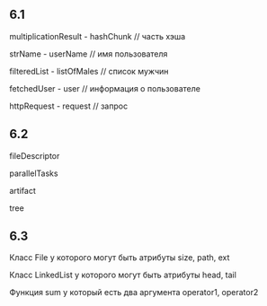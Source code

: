 ## 6.1

multiplicationResult - hashChunk // часть хэша

strName - userName // имя пользователя

filteredList - listOfMales // список мужчин

fetchedUser - user // информация о пользователе

httpRequest - request // запрос

## 6.2

fileDescriptor

parallelTasks

artifact

tree

## 6.3

Класс File у которого могут быть атрибуты size, path, ext

Класс LinkedList у которого могут быть атрибуты head, tail

Функция sum у который есть два аргумента operator1, operator2